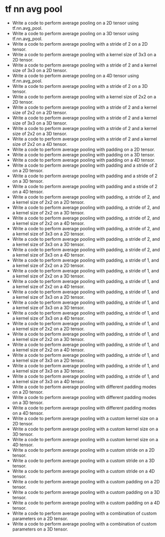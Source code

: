 # tf nn avg pool

- Write a code to perform average pooling on a 2D tensor using tf.nn.avg_pool.
- Write a code to perform average pooling on a 3D tensor using tf.nn.avg_pool.
- Write a code to perform average pooling with a stride of 2 on a 2D tensor.
- Write a code to perform average pooling with a kernel size of 3x3 on a 2D tensor.
- Write a code to perform average pooling with a stride of 2 and a kernel size of 3x3 on a 2D tensor.
- Write a code to perform average pooling on a 4D tensor using tf.nn.avg_pool.
- Write a code to perform average pooling with a stride of 2 on a 3D tensor.
- Write a code to perform average pooling with a kernel size of 2x2 on a 2D tensor.
- Write a code to perform average pooling with a stride of 2 and a kernel size of 2x2 on a 2D tensor.
- Write a code to perform average pooling with a stride of 2 and a kernel size of 3x3 on a 3D tensor.
- Write a code to perform average pooling with a stride of 2 and a kernel size of 2x2 on a 3D tensor.
- Write a code to perform average pooling with a stride of 2 and a kernel size of 2x2 on a 4D tensor.
- Write a code to perform average pooling with padding on a 2D tensor.
- Write a code to perform average pooling with padding on a 3D tensor.
- Write a code to perform average pooling with padding on a 4D tensor.
- Write a code to perform average pooling with padding and a stride of 2 on a 2D tensor.
- Write a code to perform average pooling with padding and a stride of 2 on a 3D tensor.
- Write a code to perform average pooling with padding and a stride of 2 on a 4D tensor.
- Write a code to perform average pooling with padding, a stride of 2, and a kernel size of 2x2 on a 2D tensor.
- Write a code to perform average pooling with padding, a stride of 2, and a kernel size of 2x2 on a 3D tensor.
- Write a code to perform average pooling with padding, a stride of 2, and a kernel size of 2x2 on a 4D tensor.
- Write a code to perform average pooling with padding, a stride of 2, and a kernel size of 3x3 on a 2D tensor.
- Write a code to perform average pooling with padding, a stride of 2, and a kernel size of 3x3 on a 3D tensor.
- Write a code to perform average pooling with padding, a stride of 2, and a kernel size of 3x3 on a 4D tensor.
- Write a code to perform average pooling with padding, a stride of 1, and a kernel size of 2x2 on a 2D tensor.
- Write a code to perform average pooling with padding, a stride of 1, and a kernel size of 2x2 on a 3D tensor.
- Write a code to perform average pooling with padding, a stride of 1, and a kernel size of 2x2 on a 4D tensor.
- Write a code to perform average pooling with padding, a stride of 1, and a kernel size of 3x3 on a 2D tensor.
- Write a code to perform average pooling with padding, a stride of 1, and a kernel size of 3x3 on a 3D tensor.
- Write a code to perform average pooling with padding, a stride of 1, and a kernel size of 3x3 on a 4D tensor.
- Write a code to perform average pooling with padding, a stride of 1, and a kernel size of 2x2 on a 2D tensor.
- Write a code to perform average pooling with padding, a stride of 1, and a kernel size of 2x2 on a 3D tensor.
- Write a code to perform average pooling with padding, a stride of 1, and a kernel size of 2x2 on a 4D tensor.
- Write a code to perform average pooling with padding, a stride of 1, and a kernel size of 3x3 on a 2D tensor.
- Write a code to perform average pooling with padding, a stride of 1, and a kernel size of 3x3 on a 3D tensor.
- Write a code to perform average pooling with padding, a stride of 1, and a kernel size of 3x3 on a 4D tensor.
- Write a code to perform average pooling with different padding modes on a 2D tensor.
- Write a code to perform average pooling with different padding modes on a 3D tensor.
- Write a code to perform average pooling with different padding modes on a 4D tensor.
- Write a code to perform average pooling with a custom kernel size on a 2D tensor.
- Write a code to perform average pooling with a custom kernel size on a 3D tensor.
- Write a code to perform average pooling with a custom kernel size on a 4D tensor.
- Write a code to perform average pooling with a custom stride on a 2D tensor.
- Write a code to perform average pooling with a custom stride on a 3D tensor.
- Write a code to perform average pooling with a custom stride on a 4D tensor.
- Write a code to perform average pooling with a custom padding on a 2D tensor.
- Write a code to perform average pooling with a custom padding on a 3D tensor.
- Write a code to perform average pooling with a custom padding on a 4D tensor.
- Write a code to perform average pooling with a combination of custom parameters on a 2D tensor.
- Write a code to perform average pooling with a combination of custom parameters on a 3D tensor.